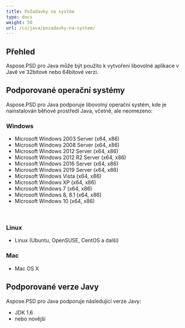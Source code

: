 ```yaml
---
title: Požadavky na systém
type: docs
weight: 50
url: /cs/java/pozadavky-na-system/
---
```


## **Přehled**
Aspose.PSD pro Java může být použito k vytvoření libovolné aplikace v Javě ve 32bitové nebo 64bitové verzi.
## **Podporované operační systémy**
Aspose.PSD pro Java podporuje libovolný operační systém, kde je nainstalován běhové prostředí Java, včetně, ale neomezeno:

### **Windows**
- Microsoft Windows 2003 Server (x64, x86)
- Microsoft Windows 2008 Server (x64, x86)
- Microsoft Windows 2012 Server (x64, x86)
- Microsoft Windows 2012 R2 Server (x64, x86)
- Microsoft Windows 2016 Server (x64, x86)
- Microsoft Windows 2019 Server (x64, x86)
- Microsoft Windows Vista (x64, x86)
- Microsoft Windows XP (x64, x86)
- Microsoft Windows 7 (x64, x86)
- Microsoft Windows 8, 8.1 (x64, x86)
- Microsoft Windows 10 (x64, x86)

 
### **Linux**
- Linux (Ubuntu, OpenSUSE, CentOS a další)

### **Mac**
- Mac OS X
## **Podporované verze Javy**
Aspose.PSD pro Java podporuje následující verze Javy:

- JDK 1.6
- nebo novější
